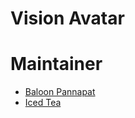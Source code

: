 # Vision Avatar

# Maintainer
- [Baloon Pannapat](https://www.facebook.com/aminballoon.pannapat)
- [Iced Tea](https://www.facebook.com/icezyzzz)
